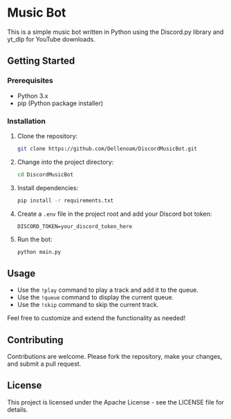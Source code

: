 # Music Bot

This is a simple music bot written in Python using the Discord.py library and yt_dlp for YouTube downloads.

## Getting Started

### Prerequisites

- Python 3.x
- pip (Python package installer)

### Installation

1. Clone the repository:

    ```bash
    git clone https://github.com/Dellenoam/DiscordMusicBot.git
    ```

2. Change into the project directory:

    ```bash
    cd DiscordMusicBot
    ```

3. Install dependencies:

    ```bash
    pip install -r requirements.txt
    ```

4. Create a `.env` file in the project root and add your Discord bot token:

    ```
    DISCORD_TOKEN=your_discord_token_here
    ```

5. Run the bot:

    ```bash
    python main.py
    ```

## Usage

- Use the `!play` command to play a track and add it to the queue.
- Use the `!queue` command to display the current queue.
- Use the `!skip` command to skip the current track.

Feel free to customize and extend the functionality as needed!

## Contributing

Contributions are welcome. Please fork the repository, make your changes, and submit a pull request.

## License

This project is licensed under the Apache License - see the LICENSE file for details.
